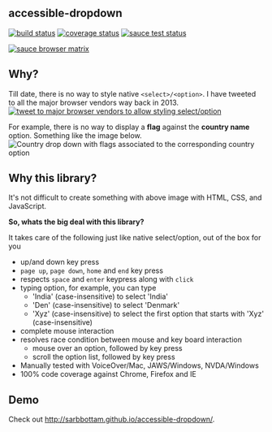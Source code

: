 accessible-dropdown
---

[![build status](https://travis-ci.org/sarbbottam/accessible-dropdown.svg?branch=master)](https://travis-ci.org/sarbbottam/accessible-dropdown/)
[![coverage status](https://coveralls.io/repos/sarbbottam/accessible-dropdown/badge.svg?branch=master)](https://coveralls.io/r/sarbbottam/accessible-dropdown?branch=master)
[![sauce test status](https://saucelabs.com/buildstatus/sarbbottam)](https://saucelabs.com/u/sarbbottam)

[![sauce browser matrix](https://saucelabs.com/browser-matrix/sarbbottam.svg)](https://saucelabs.com/u/sarbbottam)

## Why?

Till date, there is no way to style native `<select>/<option>`.
I have tweeted to all the major browser vendors way back in 2013.
[![tweet to major browser vendors to allow styling select/option](http://i.imgur.com/Swn4hIv.png)](https://twitter.com/sarbbottam/status/357940658482331650)

For example, there is no way to display a **flag** against the **country name** option. Something like the image below.
![Country drop down with flags associated to the corresponding country option](http://i.imgur.com/iopqi1Z.png)

## Why this library?

It's not difficult to create something with above image with HTML, CSS, and JavaScript.

__So, whats the big deal with this library?__

It takes care of the following just like native select/option, out of the box for you
* up/and down key press
* `page up`, `page down`, `home` and `end` key press
* respects `space` and `enter` keypress along with `click`
* typing option, for example, you can type
  * 'India' (case-insensitive) to select 'India'
  * 'Den' (case-insensitive) to select 'Denmark'
  * 'Xyz' (case-insensitive) to select the first option that starts with 'Xyz' (case-insensitive)
* complete mouse interaction
* resolves race condition between mouse and key board interaction
  * mouse over an option, followed by key press
  * scroll the option list, followed by key press
* Manually tested with VoiceOver/Mac, JAWS/Windows, NVDA/Windows
* 100% code coverage against Chrome, Firefox and IE

## Demo

Check out http://sarbbottam.github.io/accessible-dropdown/.
